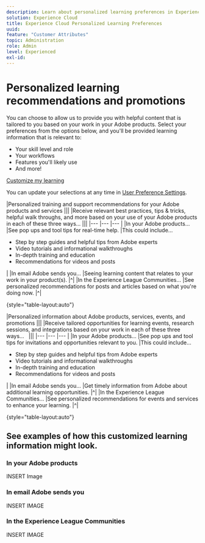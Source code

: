 ```yaml
---
description: Learn about personalized learning preferences in Experience Cloud. This allows customers to receive personalized help and promotions via email, in their Adobe Experience Cloud products, and within the Adobe Experience League Communities based on their Usage Data.
solution: Experience Cloud
title: Experience Cloud Personalized Learning Preferences
uuid: 
feature: "Customer Attributes"
topic: Administration
role: Admin
level: Experienced
exl-id: 
---
```

# Personalized learning recommendations and promotions

You can choose to allow us to provide you with helpful content that is tailored to you based on your work in your Adobe products. Select your preferences from the options below, and you'll be provided learning information that is relevant to:

* Your skill level and role
* Your workflows
* Features you'll likely use
* And more!

[Customize my learning](https://experience.adobe.com/?shell_forceuserconsent=true#/home)

You can update your selections at any time in [User Preference Settings](https://experience.adobe.com/preferences/).

|Personalized training and support recommendations for your Adobe products and services |||
|Receive relevant best practices, tips & tricks, helpful walk throughs, and more based on your use of your Adobe products in each of these three ways... |||
|--- |--- |--- |
|In your Adobe products... |See pop ups and tool tips for real-time help. |This could include... <ul><li>Step by step guides and helpful tips from Adobe experts</li> <li>Video tutorials and informational walkthroughs</li> <li>In-depth training and education</li> <li>Recommendations for videos and posts</li></ul> | 
|In email Adobe sends you... |Seeing learning content that relates to your work in your product(s). |^|
|In the Experience League Communities... |See personalized recommendations for posts and articles based on what you're doing now. |^|

{style="table-layout:auto"}

|Personalized information about Adobe products, services, events, and promotions |||
|Receive tailored opportunities for learning events, research sessions, and integrations based on your work in each of these three ways...   |||
|--- |--- |--- |
|In your Adobe products... |See pop ups and tool tips for invitations and opportunities relevant to you. |This could include... <ul><li>Step by step guides and helpful tips from Adobe experts</li> <li>Video tutorials and informational walkthroughs</li> <li>In-depth training and education</li> <li>Recommendations for videos and posts</li></ul> | 
|In email Adobe sends you... |Get timely information from Adobe about additional learning opportunities. |^|
|In the Experience League Communities... |See personalized recommendations for events and services to enhance your learning. |^|

{style="table-layout:auto"}

## See examples of how this customized learning information might look.


### In your Adobe products

INSERT Image

### In email Adobe sends you

INSERT IMAGE

### In the Experience League Communities

INSERT IMAGE
